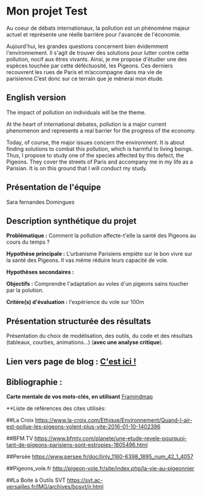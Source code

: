 # Mon projet Test


Au coeur de débats internationaux, la pollution est un phénomène majeur actuel et représente une réelle barrière pour l'avancée de l'économie.

Aujourd'hui, les grandes questions concernent bien évidemment l'environnement. Il s'agit de trouver des solutions pour lutter contre cette pollution, nocif aux êtres vivants. Ainsi, je me propose d'étudier une des espèces touchée par cette déféctuosité, les Pigeons. Ces derniers recouvrent les rues de Paris et m’accompagne dans ma vie de parisienne.C’est donc sur ce terrain que je mènerai mon étude. 

## English version


The impact of pollution on individuals will be the theme.

At the heart of international debates, pollution is a major current phenomenon and represents a real barrier for the progress of the economy.

Today, of course, the major issues concern the environment. It is about finding solutions to combat this pollution, which is harmful to living beings. Thus, I propose to study one of the species affected by this defect, the Pigeons. They cover the streets of Paris and accompany me in my life as a Parisian. It is on this ground that I will conduct my study.

## Présentation de l'équipe

Sara fernandes Domingues 

## Description synthétique du projet

**Problématique :** Comment la pollution affecte-t'elle la santé des Pigeons au cours du temps ?

**Hypothèse principale :** L’urbanisme Parisiens empiète sur le bon vivre sur la santé des Pigeons.
Il vas même réduire leurs capacité de vole.


**Hypothèses secondaires :** 

**Objectifs :** Comprendre l'adaptation au voles d'un pigeons sains toucher par la polution.

**Critère(s) d'évaluation :** l'expérience du vole sur 100m

## Présentation structurée des résultats

Présentation du choix de modélisation, des outils, du code et des résultats (tableaux, courbes, animations...) (**avec une analyse critique**).

## Lien vers page de blog : <a href="blog.html"> C'est ici ! </a>

## Bibliographie :

**Carte mentale de vos mots-clés, en utilisant** <a href="https://cdn.discordapp.com/attachments/692016757057126430/701066705471930408/unknown.png">Framindmap </a> 

**Liste de références des cites utilisés:

##La Croix
https://www.la-croix.com/Ethique/Environnement/Quand-l-air-est-pollue-les-pigeons-volent-plus-vite-2016-01-10-1402396

##BFM.TV
https://www.bfmtv.com/planete/une-etude-revele-pourquoi-tant-de-pigeons-parisiens-sont-estropies-1805496.html

##Persée
https://www.persee.fr/doc/linly_1160-6398_1895_num_42_1_4057

##Pigeons_vole.fr
http://pigeon-vole.fr/site/index.php/la-vie-au-pigeonnier

##La Boite à Outils SVT
https://svt.ac-versailles.fr/IMG/archives/bosvt/ir.html

##




